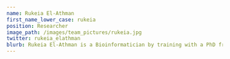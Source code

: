 ```yaml
---
name: Rukeia El-Athman
first_name_lower_case: rukeia
position: Researcher
image_path: /images/team_pictures/rukeia.jpg
twitter: rukeia_elathman
blurb: Rukeia El-Athman is a Bioinformatician by training with a PhD from the FU Berlin.
---
```

